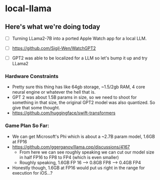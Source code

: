 # local-llama

## Here's what we're doing today

- [ ] Turning LLama2-7B into a ported Apple Watch app for a local LLM.
- [ ] https://github.com/Sigil-Wen/WatchGPT2
- [ ] GPT2 was able to be localized for a LLM so let's bump it up and try LLama2 


### Hardware Constraints

- Pretty sure this thing has like 64gb storage, ~1.5/2gb RAM, 4 core neural engine or whatever the hell that is.
- GPT 2 was about 1.5B params in size, so we need to shoot for something in that size, the original GPT2 model was also quantized. So give that some thought.
- https://github.com/huggingface/swift-transformers 


### Game Plan So Far:

- We can get Microsoft's Phi which is about a ~2.7B param model, 1.6GB at FP16
- https://github.com/ggerganov/llama.cpp/discussions/4167
  - From here we can see roughly speaking we can cut our model size in half FP16 to FP8 to FP4 (which is even smaller)
  - Roughly speaking, 1.6GB FP 16 --> 0.8GB FP8 --> 0.4GB FP4
- Honestly though, 1.6GB at FP16 would put us right in the range for execution for iOS...?
